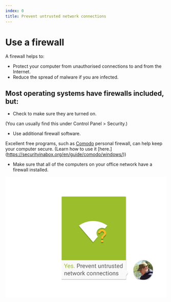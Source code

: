 ```yaml
---
index: 0
title: Prevent untrusted network connections
---
```

# Use a firewall

A firewall helps to: 

* 	Protect your computer from unauthorised connections to and from the Internet. 
* 	Reduce the spread of malware if you are infected.  

## Most operating systems have firewalls included, but: 

* Check to make sure they are turned on. 

(You can usually find this under Control Panel > Security.) 

* Use additional firewall software. 

Excellent free programs, such as [Comodo](https://personalfirewall.comodo.com/free-download.html?track=5560) personal firewall, can help keep your computer secure. (Learn how to use it [here.] (https://securityinabox.org/en/guide/comodo/windows/))

* Make sure that all of the computers on your office network have a firewall installed. 

![image](malware_adv3.png)